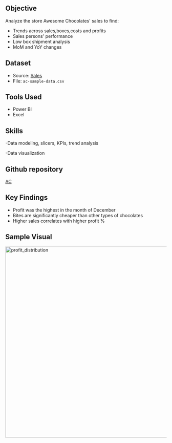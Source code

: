 

## Objective
Analyze the store Awesome Chocolates' sales to find:
- Trends across sales,boxes,costs and profits
- Sales persons' performance
- Low box shipment analysis
- MoM and YoY changes

## Dataset
- Source: [Sales](https://github.com/chandoo-org/Power-BI/)
- File: `ac-sample-data.csv`

## Tools Used
- Power BI 
- Excel

## Skills
-Data modeling, slicers, KPIs, trend analysis

-Data visualization

## Github repository
[AC](https://github.com/HazelArasu/Awesome-Chocolates-Sales-Analysis)


## Key Findings
- Profit was the highest in the month of December
- Bites are significantly cheaper than other types of chocolates
- Higher sales correlates with higher profit %

## Sample Visual
<img width="597" alt="profit_distribution" src="https://github.com/user-attachments/assets/965fa614-1a0b-4347-8de0-75b253a5aea6" />
